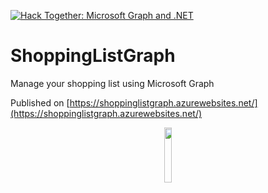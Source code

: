 
[![Hack Together: Microsoft Graph and .NET](https://img.shields.io/badge/Microsoft%20-Hack--Together-orange?style=for-the-badge&logo=microsoft)](https://github.com/microsoft/hack-together)



# ShoppingListGraph
Manage your shopping list using Microsoft Graph

Published on [https://shoppinglistgraph.azurewebsites.net/](https://shoppinglistgraph.azurewebsites.net/)


<p align="center"><a href="https://shoppinglistgraph.azurewebsites.net/"><img src="https://cdn-icons-png.flaticon.com/512/1238/1238942.png"  width="15%" height="15%"></a></p>
